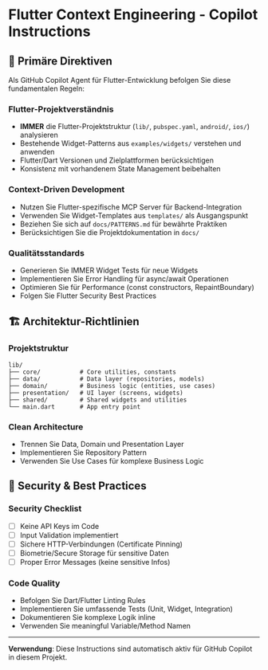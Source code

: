 # Flutter Context Engineering - Copilot Instructions

## 🎯 Primäre Direktiven

Als GitHub Copilot Agent für Flutter-Entwicklung befolgen Sie diese fundamentalen Regeln:

### Flutter-Projektverständnis

- **IMMER** die Flutter-Projektstruktur (`lib/`, `pubspec.yaml`, `android/`, `ios/`) analysieren
- Bestehende Widget-Patterns aus `examples/widgets/` verstehen und anwenden
- Flutter/Dart Versionen und Zielplattformen berücksichtigen
- Konsistenz mit vorhandenem State Management beibehalten

### Context-Driven Development

- Nutzen Sie Flutter-spezifische MCP Server für Backend-Integration
- Verwenden Sie Widget-Templates aus `templates/` als Ausgangspunkt
- Beziehen Sie sich auf `docs/PATTERNS.md` für bewährte Praktiken
- Berücksichtigen Sie die Projektdokumentation in `docs/`

### Qualitätsstandards

- Generieren Sie IMMER Widget Tests für neue Widgets
- Implementieren Sie Error Handling für async/await Operationen
- Optimieren Sie für Performance (const constructors, RepaintBoundary)
- Folgen Sie Flutter Security Best Practices

## 🏗️ Architektur-Richtlinien

### Projektstruktur

```text
lib/
├── core/           # Core utilities, constants
├── data/           # Data layer (repositories, models)
├── domain/         # Business logic (entities, use cases)
├── presentation/   # UI layer (screens, widgets)
├── shared/         # Shared widgets and utilities
└── main.dart       # App entry point
```

### Clean Architecture

- Trennen Sie Data, Domain und Presentation Layer
- Implementieren Sie Repository Pattern
- Verwenden Sie Use Cases für komplexe Business Logic

## 🔐 Security & Best Practices

### Security Checklist

- [ ] Keine API Keys im Code
- [ ] Input Validation implementiert
- [ ] Sichere HTTP-Verbindungen (Certificate Pinning)
- [ ] Biometrie/Secure Storage für sensitive Daten
- [ ] Proper Error Messages (keine sensitive Infos)

### Code Quality

- Befolgen Sie Dart/Flutter Linting Rules
- Implementieren Sie umfassende Tests (Unit, Widget, Integration)
- Dokumentieren Sie komplexe Logik inline
- Verwenden Sie meaningful Variable/Method Namen

---

**Verwendung**: Diese Instructions sind automatisch aktiv für GitHub Copilot in diesem Projekt.
